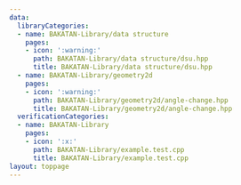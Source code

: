 ```yaml
---
data:
  libraryCategories:
  - name: BAKATAN-Library/data structure
    pages:
    - icon: ':warning:'
      path: BAKATAN-Library/data structure/dsu.hpp
      title: BAKATAN-Library/data structure/dsu.hpp
  - name: BAKATAN-Library/geometry2d
    pages:
    - icon: ':warning:'
      path: BAKATAN-Library/geometry2d/angle-change.hpp
      title: BAKATAN-Library/geometry2d/angle-change.hpp
  verificationCategories:
  - name: BAKATAN-Library
    pages:
    - icon: ':x:'
      path: BAKATAN-Library/example.test.cpp
      title: BAKATAN-Library/example.test.cpp
layout: toppage
---
```

